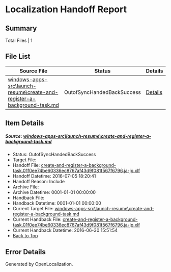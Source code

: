# <a name='report-top'></a> Localization Handoff Report

## Summary
 Total Files | 1

## File List
 Source File | Status | Details 
 ----------- | ------ | ------- 
 [windows-apps-src\launch-resume\create-and-register-a-background-task.md](https://github.com/Microsoft/windows-apps/blob/df78bf0dd1e7fcc294994008067fe704370ba44a/windows-apps-src/launch-resume/create-and-register-a-background-task.md) | OutofSyncHandedBackSuccess | [Details](#0cfe4a7502b7c44651350f2c1c48cb444de0fd6e3009)

## Item Details
##### <a name='0cfe4a7502b7c44651350f2c1c48cb444de0fd6e3009'></a> Source: [windows-apps-src\launch-resume\create-and-register-a-background-task.md](https://github.com/Microsoft/windows-apps/blob/df78bf0dd1e7fcc294994008067fe704370ba44a/windows-apps-src/launch-resume/create-and-register-a-background-task.md)
* Status: OutofSyncHandedBackSuccess
* Target File: 
* Handoff File: [create-and-register-a-background-task.01f0ee74be60336ec8767af43d9f081f567f6796.ja-jp.xlf](https://github.com/Microsoft/WDG.handoff/blob/90ce54daea14555ae5e0fefe6000757313f750bf/ol-handoff/Microsoft/windows-apps.ja-jp/master/create-and-register-a-background-task.01f0ee74be60336ec8767af43d9f081f567f6796.ja-jp.xlf)
* Handoff Datetime: 2016-07-05 18:20:41
* Handoff Reason: Include
* Archive File: 
* Archive Datetime: 0001-01-01 00:00:00
* Handback File: 
* Handback Datetime: 0001-01-01 00:00:00
* Current Target File: [windows-apps-src\launch-resume\create-and-register-a-background-task.md](https://github.com/Microsoft/windows-apps.ja-jp/blob/1b29e037e1ac8f3c8dbdd26036929dcb0ec26826/windows-apps-src/launch-resume/create-and-register-a-background-task.md)
* Current Handback File: [create-and-register-a-background-task.01f0ee74be60336ec8767af43d9f081f567f6796.ja-jp.xlf](https://github.com/Microsoft/WDG.handback/blob/b1f93110cb7a5d04acde1e36c6a60039678a2df1/ol-handback/Microsoft/windows-apps.ja-jp/master/create-and-register-a-background-task.01f0ee74be60336ec8767af43d9f081f567f6796.ja-jp.xlf)
* Current Handback Datetime: 2016-06-30 15:51:54
* [Back to Top](#report-top)


## Error Details

Generated by OpenLocalization.
